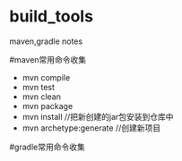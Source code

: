 # build_tools
maven,gradle notes<br>

#maven常用命令收集
- mvn compile
- mvn test
- mvn clean
- mvn package
- mvn install //把新创建的jar包安装到仓库中 
- mvn archetype:generate //创建新项目

#gradle常用命令收集


